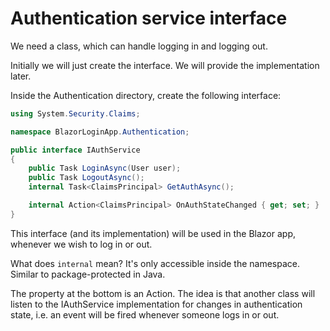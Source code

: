 # Authentication service interface
We need a class, which can handle logging in and logging out.

Initially we will just create the interface. We will provide the implementation later.

Inside the Authentication directory, create the following interface:

```csharp
using System.Security.Claims;

namespace BlazorLoginApp.Authentication;

public interface IAuthService
{
    public Task LoginAsync(User user);
    public Task LogoutAsync();
    internal Task<ClaimsPrincipal> GetAuthAsync();

    internal Action<ClaimsPrincipal> OnAuthStateChanged { get; set; }
}
```

This interface (and its implementation) will be used in the Blazor app, whenever we wish to log in or out.

What does `internal` mean? It's only accessible inside the namespace. Similar to package-protected in Java.

The property at the bottom is an Action. The idea is that another class will listen to the IAuthService implementation for changes in authentication state, i.e. an event will be fired whenever someone logs in or out.

